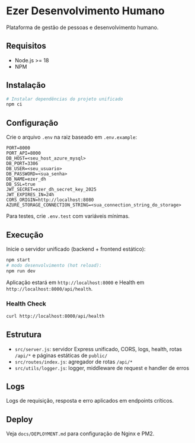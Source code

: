 # Ezer Desenvolvimento Humano

Plataforma de gestão de pessoas e desenvolvimento humano.

## Requisitos
- Node.js >= 18
- NPM

## Instalação
```bash
# Instalar dependências do projeto unificado
npm ci
```

## Configuração
Crie o arquivo `.env` na raiz baseado em `.env.example`:
```env
PORT=8000
PORT_API=8000
DB_HOST=<seu_host_azure_mysql>
DB_PORT=3306
DB_USER=<seu_usuario>
DB_PASSWORD=<sua_senha>
DB_NAME=ezer_dh
DB_SSL=true
JWT_SECRET=ezer_dh_secret_key_2025
JWT_EXPIRES_IN=24h
CORS_ORIGIN=http://localhost:8080
AZURE_STORAGE_CONNECTION_STRING=<sua_connection_string_do_storage>
```

Para testes, crie `.env.test` com variáveis mínimas.

## Execução
Inicie o servidor unificado (backend + frontend estático):
```bash
npm start
# modo desenvolvimento (hot reload):
npm run dev
```
Aplicação estará em `http://localhost:8000` e Health em `http://localhost:8000/api/health`.

### Health Check
```bash
curl http://localhost:8000/api/health
```

## Estrutura
- `src/server.js`: servidor Express unificado, CORS, logs, health, rotas `/api/*` e páginas estáticas de `public/`
- `src/routes/index.js`: agregador de rotas `/api/*`
- `src/utils/logger.js`: logger, middleware de request e handler de erros

## Logs
Logs de requisição, resposta e erro aplicados em endpoints críticos.

## Deploy
Veja `docs/DEPLOYMENT.md` para configuração de Nginx e PM2.



